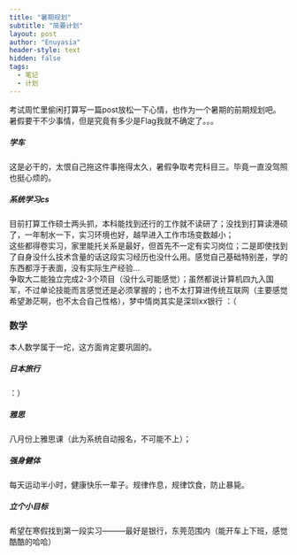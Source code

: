 ```yaml
---
title: "暑期规划"
subtitle: "简要计划"
layout: post
author: "Enuyasia"
header-style: text
hidden: false
tags: 
  - 笔记
  - 计划
---
```

考试周忙里偷闲打算写一篇post放松一下心情，也作为一个暑期的前期规划吧。  
暑假要干不少事情，但是究竟有多少是Flag我就不确定了。。。  
##### 学车  
这是必干的，太恨自己拖这件事拖得太久，暑假争取考完科目三。毕竟一直没驾照也挺心烦的。  
##### 系统学习cs
目前打算工作硕士两头抓，本科能找到还行的工作就不读研了；没找到打算读港硕了，一年制水一下，实习环境也好，越早进入工作市场变数越小；  
这些都得卷实习，家里能托关系是最好，但首先不一定有实习岗位；二是即使找到了自身没什么技术含量的话这段实习经历也没什么用。感觉自己基础特别差，学的东西都浮于表面，没有实际生产经验...  
争取大二能独立完成2-3个项目（没什么可能感觉）；虽然都说计算机四九入国军，不过单论技能而言感觉还是必须掌握的；也不太打算进传统互联网（主要感觉希望渺茫啊，也不太合自己性格），梦中情岗其实是深圳xx银行 ：（
### 数学
本人数学属于一坨，这方面肯定要巩固的。  
##### 日本旅行
：）  
##### 雅思
八月份上雅思课（此为系统自动报名，不可能不上）；  
##### 强身健体  
每天运动半小时，健康快乐一辈子。规律作息，规律饮食，防止暴毙。  
##### 立个小目标  
希望在寒假找到第一段实习———最好是银行，东莞范围内（能开车上下班，感觉酷酷的哈哈）
